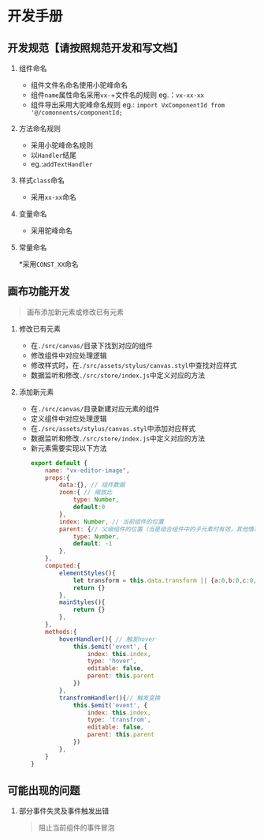 # 开发手册

## 开发规范【请按照规范开发和写文档】

1. 组件命名

    * 组件文件名命名使用小驼峰命名
    * 组件`name`属性命名采用`vx-`+文件名的规则 eg.：`vx-xx-xx`
    * 组件导出采用大驼峰命名规则 eg.: `import VxComponentId from '@/comonnents/componentId;`

2. 方法命名规则

    * 采用小驼峰命名规则
    * 以`Handler`结尾
    * eg.:`addTextHandler`

2. 样式`class`命名

    * 采用`xx-xx`命名

3. 变量命名

    * 采用驼峰命名

4. 常量命名

    *采用`CONST_XX`命名

## 画布功能开发

> 画布添加新元素或修改已有元素

1. 修改已有元素

    * 在`./src/canvas/`目录下找到对应的组件
    * 修改组件中对应处理逻辑
    * 修改样式时，在`./src/assets/stylus/canvas.styl`中查找对应样式
    * 数据监听和修改`./src/store/index.js`中定义对应的方法

2. 添加新元素

    * 在`./src/canvas/`目录新建对应元素的组件
    * 定义组件中对应处理逻辑
    * 在`./src/assets/stylus/canvas.styl`中添加对应样式
    * 数据监听和修改`./src/store/index.js`中定义对应的方法
    * 新元素需要实现以下方法
        ```JavaScript
        export default {
            name: "vx-editor-image",
            props:{
                data:{}, // 组件数据
                zoom:{ // 缩放比
                    type: Number,
                    default:0
                },
                index: Number, // 当前组件的位置
                parent: {// 父级组件的位置（当是组合组件中的子元素时有效，其他情况均为-1）
                    type: Number,
                    default: -1
                },
            },
            computed:{
                elementStyles(){
                    let transform = this.data.transform || {a:0,b:0,c:0,tx:0,ty:0}
                    return {}
                },
                mainStyles(){
                    return {}
                },
            },
            methods:{
                hoverHandler(){ // 触发hover
                    this.$emit('event', {
                        index: this.index,
                        type: 'hover',
                        editable: false,
                        parent: this.parent
                    })
                },
                transfromHandler(){// 触发变换
                    this.$emit('event', {
                        index: this.index,
                        type: 'transfrom',
                        editable: false,
                        parent: this.parent
                    })
                },
            }
        }
        ```

## 可能出现的问题

1. 部分事件失灵及事件触发出错
    > 阻止当前组件的事件冒泡